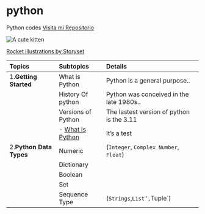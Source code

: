# python
Python codes
[Visita mi Repositorio](https://github.com/Alexisveras/python/)

![A cute kitten]([https://storyset.com/illustration/launching/bro#FFC100FF&hide=&hide=complete])

<a href="https://storyset.com/rocket">Rocket illustrations by Storyset</a>


| Topics                  | Subtopics                                                  | Details                                   |
| :---------------------- | :--------------------------------------------------------- | :---------------------------------------- |
| 1.**Getting Started**   | What is Python                                             | Python is a general purpose..             |
|                         | History Of python                                          | Python was conceived in the late 1980s..  |
|                         | Versions of Python                                         | The lastest version of python is the 3.11 |
|                         |  - [What is Python](src/getting_started/what_is_python.md) | It’s a test                               |
| 2.**Python Data Types** | Numeric                                                    | (`Integer`, `Complex Number`, `Float`)    |
|                         | Dictionary                                                 |                                           |
|                         | Boolean                                                    |                                           |
|                         | Set                                                        |                                           |
|                         | Sequence Type                                              | (`Strings`,`List’,`Tuple`)                |
